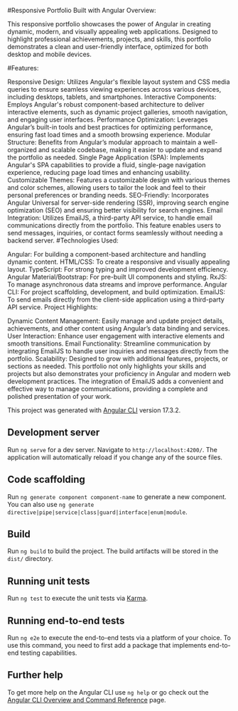 #Responsive Portfolio Built with Angular
Overview:

This responsive portfolio showcases the power of Angular in creating dynamic, modern, and visually appealing web applications. Designed to highlight professional achievements, projects, and skills, this portfolio demonstrates a clean and user-friendly interface, optimized for both desktop and mobile devices.

#Features:

Responsive Design: Utilizes Angular's flexible layout system and CSS media queries to ensure seamless viewing experiences across various devices, including desktops, tablets, and smartphones.
Interactive Components: Employs Angular's robust component-based architecture to deliver interactive elements, such as dynamic project galleries, smooth navigation, and engaging user interfaces.
Performance Optimization: Leverages Angular’s built-in tools and best practices for optimizing performance, ensuring fast load times and a smooth browsing experience.
Modular Structure: Benefits from Angular’s modular approach to maintain a well-organized and scalable codebase, making it easier to update and expand the portfolio as needed.
Single Page Application (SPA): Implements Angular's SPA capabilities to provide a fluid, single-page navigation experience, reducing page load times and enhancing usability.
Customizable Themes: Features a customizable design with various themes and color schemes, allowing users to tailor the look and feel to their personal preferences or branding needs.
SEO-Friendly: Incorporates Angular Universal for server-side rendering (SSR), improving search engine optimization (SEO) and ensuring better visibility for search engines.
Email Integration: Utilizes EmailJS, a third-party API service, to handle email communications directly from the portfolio. This feature enables users to send messages, inquiries, or contact forms seamlessly without needing a backend server.
#Technologies Used:

Angular: For building a component-based architecture and handling dynamic content.
HTML/CSS: To create a responsive and visually appealing layout.
TypeScript: For strong typing and improved development efficiency.
Angular Material/Bootstrap: For pre-built UI components and styling.
RxJS: To manage asynchronous data streams and improve performance.
Angular CLI: For project scaffolding, development, and build optimization.
EmailJS: To send emails directly from the client-side application using a third-party API service.
Project Highlights:

Dynamic Content Management: Easily manage and update project details, achievements, and other content using Angular’s data binding and services.
User Interaction: Enhance user engagement with interactive elements and smooth transitions.
Email Functionality: Streamline communication by integrating EmailJS to handle user inquiries and messages directly from the portfolio.
Scalability: Designed to grow with additional features, projects, or sections as needed.
This portfolio not only highlights your skills and projects but also demonstrates your proficiency in Angular and modern web development practices. The integration of EmailJS adds a convenient and effective way to manage communications, providing a complete and polished presentation of your work.

This project was generated with [Angular CLI](https://github.com/angular/angular-cli) version 17.3.2.

## Development server

Run `ng serve` for a dev server. Navigate to `http://localhost:4200/`. The application will automatically reload if you change any of the source files.

## Code scaffolding

Run `ng generate component component-name` to generate a new component. You can also use `ng generate directive|pipe|service|class|guard|interface|enum|module`.

## Build

Run `ng build` to build the project. The build artifacts will be stored in the `dist/` directory.

## Running unit tests

Run `ng test` to execute the unit tests via [Karma](https://karma-runner.github.io).

## Running end-to-end tests

Run `ng e2e` to execute the end-to-end tests via a platform of your choice. To use this command, you need to first add a package that implements end-to-end testing capabilities.

## Further help

To get more help on the Angular CLI use `ng help` or go check out the [Angular CLI Overview and Command Reference](https://angular.io/cli) page.
